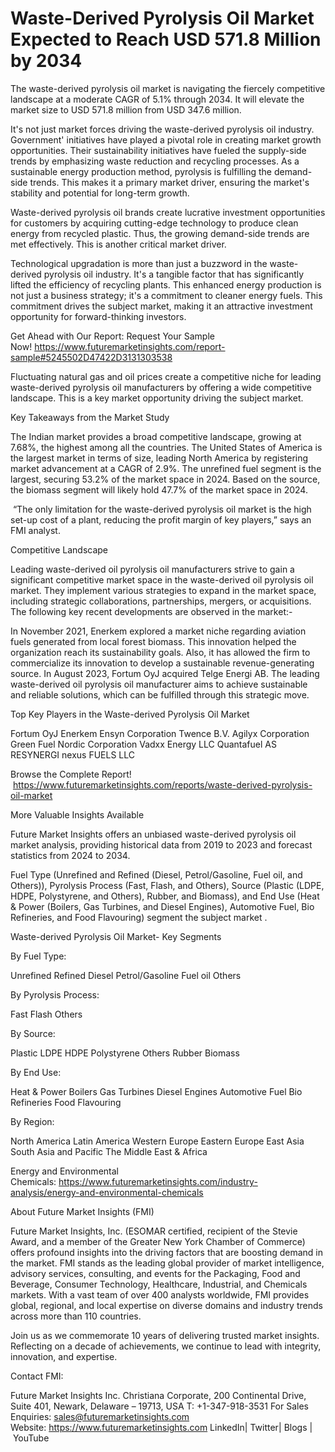 # Waste-Derived Pyrolysis Oil Market Expected to Reach USD 571.8 Million by 2034

The waste-derived pyrolysis oil market is navigating the fiercely competitive landscape at a moderate CAGR of 5.1% through 2034. It will elevate the market size to USD 571.8 million from USD 347.6 million.

It's not just market forces driving the waste-derived pyrolysis oil industry. Government' initiatives have played a pivotal role in creating market growth opportunities. Their sustainability initiatives have fueled the supply-side trends by emphasizing waste reduction and recycling processes. As a sustainable energy production method, pyrolysis is fulfilling the demand-side trends. This makes it a primary market driver, ensuring the market's stability and potential for long-term growth.

Waste-derived pyrolysis oil brands create lucrative investment opportunities for customers by acquiring cutting-edge technology to produce clean energy from recycled plastic. Thus, the growing demand-side trends are met effectively. This is another critical market driver.

Technological upgradation is more than just a buzzword in the waste-derived pyrolysis oil industry. It's a tangible factor that has significantly lifted the efficiency of recycling plants. This enhanced energy production is not just a business strategy; it's a commitment to cleaner energy fuels. This commitment drives the subject market, making it an attractive investment opportunity for forward-thinking investors.

Get Ahead with Our Report: Request Your Sample Now! https://www.futuremarketinsights.com/report-sample#5245502D47422D3131303538

Fluctuating natural gas and oil prices create a competitive niche for leading waste-derived pyrolysis oil manufacturers by offering a wide competitive landscape. This is a key market opportunity driving the subject market.

Key Takeaways from the Market Study

The Indian market provides a broad competitive landscape, growing at 7.68%, the highest among all the countries.
The United States of America is the largest market in terms of size, leading North America by registering market advancement at a CAGR of 2.9%.
The unrefined fuel segment is the largest, securing 53.2% of the market space in 2024.
Based on the source, the biomass segment will likely hold 47.7% of the market space in 2024.

 “The only limitation for the waste-derived pyrolysis oil market is the high set-up cost of a plant, reducing the profit margin of key players,” says an FMI analyst.

Competitive Landscape

Leading waste-derived oil pyrolysis oil manufacturers strive to gain a significant competitive market space in the waste-derived oil pyrolysis oil market. They implement various strategies to expand in the market space, including strategic collaborations, partnerships, mergers, or acquisitions. The following key recent developments are observed in the market:-

In November 2021, Enerkem explored a market niche regarding aviation fuels generated from local forest biomass. This innovation helped the organization reach its sustainability goals. Also, it has allowed the firm to commercialize its innovation to develop a sustainable revenue-generating source.
In August 2023, Fortum OyJ acquired Telge Energi AB. The leading waste-derived oil pyrolysis oil manufacturer aims to achieve sustainable and reliable solutions, which can be fulfilled through this strategic move.

Top Key Players in the Waste-derived Pyrolysis Oil Market

Fortum OyJ
Enerkem
Ensyn Corporation
Twence B.V.
Agilyx Corporation
Green Fuel Nordic Corporation
Vadxx Energy LLC
Quantafuel AS
RESYNERGI
nexus FUELS LLC

Browse the Complete Report!  https://www.futuremarketinsights.com/reports/waste-derived-pyrolysis-oil-market

More Valuable Insights Available

Future Market Insights offers an unbiased waste-derived pyrolysis oil market analysis, providing historical data from 2019 to 2023 and forecast statistics from 2024 to 2034.

Fuel Type (Unrefined and Refined (Diesel, Petrol/Gasoline, Fuel oil, and Others)), Pyrolysis Process (Fast, Flash, and Others), Source (Plastic (LDPE, HDPE, Polystyrene, and Others), Rubber, and Biomass), and End Use (Heat & Power (Boilers, Gas Turbines, and Diesel Engines), Automotive Fuel, Bio Refineries, and Food Flavouring) segment the subject market .

Waste-derived Pyrolysis Oil Market- Key Segments

By Fuel Type:

Unrefined
Refined
Diesel
Petrol/Gasoline
Fuel oil
Others

By Pyrolysis Process:

Fast
Flash
Others

By Source:

Plastic
LDPE
HDPE
Polystyrene
Others
Rubber
Biomass

By End Use:

Heat & Power
Boilers
Gas Turbines
Diesel Engines
Automotive Fuel
Bio Refineries
Food Flavouring

By Region:

North America
Latin America
Western Europe
Eastern Europe
East Asia
South Asia and Pacific
The Middle East & Africa

Energy and Environmental Chemicals: https://www.futuremarketinsights.com/industry-analysis/energy-and-environmental-chemicals

About Future Market Insights (FMI)  

Future Market Insights, Inc. (ESOMAR certified, recipient of the Stevie Award, and a member of the Greater New York Chamber of Commerce) offers profound insights into the driving factors that are boosting demand in the market. FMI stands as the leading global provider of market intelligence, advisory services, consulting, and events for the Packaging, Food and Beverage, Consumer Technology, Healthcare, Industrial, and Chemicals markets. With a vast team of over 400 analysts worldwide, FMI provides global, regional, and local expertise on diverse domains and industry trends across more than 110 countries.

Join us as we commemorate 10 years of delivering trusted market insights. Reflecting on a decade of achievements, we continue to lead with integrity, innovation, and expertise.

Contact FMI:

Future Market Insights Inc.
Christiana Corporate, 200 Continental Drive,
Suite 401, Newark, Delaware – 19713, USA
T: +1-347-918-3531
For Sales Enquiries: sales@futuremarketinsights.com
Website: https://www.futuremarketinsights.com
LinkedIn| Twitter| Blogs | YouTube
